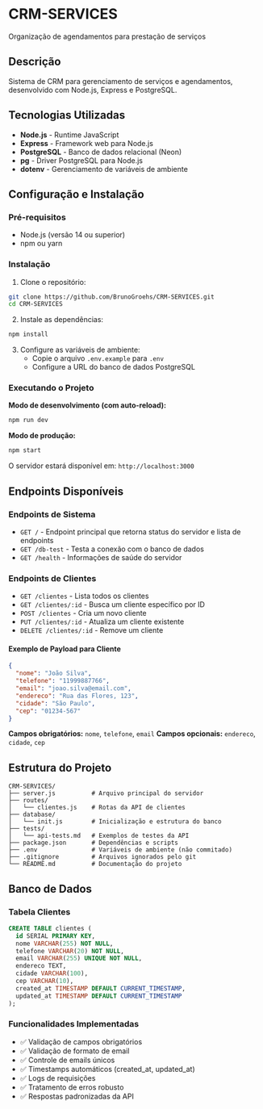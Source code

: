 # CRM-SERVICES
Organização de agendamentos para prestação de serviços

## Descrição
Sistema de CRM para gerenciamento de serviços e agendamentos, desenvolvido com Node.js, Express e PostgreSQL.

## Tecnologias Utilizadas
- **Node.js** - Runtime JavaScript
- **Express** - Framework web para Node.js
- **PostgreSQL** - Banco de dados relacional (Neon)
- **pg** - Driver PostgreSQL para Node.js
- **dotenv** - Gerenciamento de variáveis de ambiente

## Configuração e Instalação

### Pré-requisitos
- Node.js (versão 14 ou superior)
- npm ou yarn

### Instalação
1. Clone o repositório:
```bash
git clone https://github.com/BrunoGroehs/CRM-SERVICES.git
cd CRM-SERVICES
```

2. Instale as dependências:
```bash
npm install
```

3. Configure as variáveis de ambiente:
   - Copie o arquivo `.env.example` para `.env`
   - Configure a URL do banco de dados PostgreSQL

### Executando o Projeto

**Modo de desenvolvimento (com auto-reload):**
```bash
npm run dev
```

**Modo de produção:**
```bash
npm start
```

O servidor estará disponível em: `http://localhost:3000`

## Endpoints Disponíveis

### Endpoints de Sistema
- `GET /` - Endpoint principal que retorna status do servidor e lista de endpoints
- `GET /db-test` - Testa a conexão com o banco de dados
- `GET /health` - Informações de saúde do servidor

### Endpoints de Clientes
- `GET /clientes` - Lista todos os clientes
- `GET /clientes/:id` - Busca um cliente específico por ID
- `POST /clientes` - Cria um novo cliente
- `PUT /clientes/:id` - Atualiza um cliente existente
- `DELETE /clientes/:id` - Remove um cliente

#### Exemplo de Payload para Cliente
```json
{
  "nome": "João Silva",
  "telefone": "11999887766",
  "email": "joao.silva@email.com",
  "endereco": "Rua das Flores, 123",
  "cidade": "São Paulo",
  "cep": "01234-567"
}
```

**Campos obrigatórios:** `nome`, `telefone`, `email`
**Campos opcionais:** `endereco`, `cidade`, `cep`

## Estrutura do Projeto
```
CRM-SERVICES/
├── server.js          # Arquivo principal do servidor
├── routes/
│   └── clientes.js    # Rotas da API de clientes
├── database/
│   └── init.js        # Inicialização e estrutura do banco
├── tests/
│   └── api-tests.md   # Exemplos de testes da API
├── package.json       # Dependências e scripts
├── .env               # Variáveis de ambiente (não commitado)
├── .gitignore         # Arquivos ignorados pelo git
└── README.md          # Documentação do projeto
```

## Banco de Dados

### Tabela Clientes
```sql
CREATE TABLE clientes (
  id SERIAL PRIMARY KEY,
  nome VARCHAR(255) NOT NULL,
  telefone VARCHAR(20) NOT NULL,
  email VARCHAR(255) UNIQUE NOT NULL,
  endereco TEXT,
  cidade VARCHAR(100),
  cep VARCHAR(10),
  created_at TIMESTAMP DEFAULT CURRENT_TIMESTAMP,
  updated_at TIMESTAMP DEFAULT CURRENT_TIMESTAMP
);
```

### Funcionalidades Implementadas
- ✅ Validação de campos obrigatórios
- ✅ Validação de formato de email
- ✅ Controle de emails únicos
- ✅ Timestamps automáticos (created_at, updated_at)
- ✅ Logs de requisições
- ✅ Tratamento de erros robusto
- ✅ Respostas padronizadas da API
